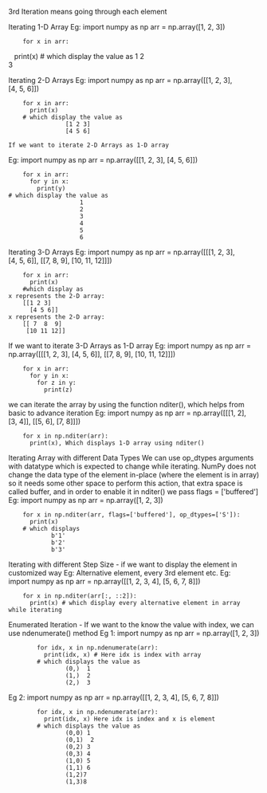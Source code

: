 3rd Iteration means going through each element

Iterating 1-D Array 
Eg:	import numpy as np
		arr = np.array([1, 2, 3])

		for x in arr:
  			print(x)
		# which display the value as 
						1
						2	
						3

Iterating 2-D Arrays
Eg:	import numpy as np
		arr = np.array([[1, 2, 3], [4, 5, 6]])

		for x in arr:
		  print(x)
		# which display the value as 
					[1 2 3]
					[4 5 6]

	If we want to iterate 2-D Arrays as 1-D array
Eg:	import numpy as np
		arr = np.array([[1, 2, 3], [4, 5, 6]])

		for x in arr:
		  for y in x:
		    print(y)
	# which display the value as 
						1
						2
						3
						4
						5
						6

Iterating 3-D Arrays
Eg:	import numpy as np
		arr = np.array([[[1, 2, 3], [4, 5, 6]], [[7, 8, 9], [10, 11, 12]]])

		for x in arr:
		  print(x)
		#which display as 
	x represents the 2-D array:
        [[1 2 3]
          [4 5 6]]
    x represents the 2-D array:
        [[ 7  8  9]
         [10 11 12]]

If we want to iterate 3-D Arrays as 1-D array
Eg:	import numpy as np
		arr = np.array([[[1, 2, 3], [4, 5, 6]], [[7, 8, 9], [10, 11, 12]]])

		for x in arr:
		  for y in x:
		    for z in y:
		      print(z)

we can iterate the array by using the  function nditer(), which helps from basic to advance iteration
Eg:	import numpy as np
		arr = np.array([[[1, 2], [3, 4]], [[5, 6], [7, 8]]])

		for x in np.nditer(arr):
		  print(x), Which displays 1-D array using nditer()

 Iterating Array with different Data Types
	We can use op_dtypes arguments with datatype which is expected to change while 	iterating.
		NumPy does not change the data type of the element in-place (where the element is in array) so it needs some other space to perform this action, that extra space is called buffer, and in order to enable it in nditer() we pass flags = ['buffered']
Eg:	import numpy as np
		arr = np.array([1, 2, 3])

		for x in np.nditer(arr, flags=['buffered'], op_dtypes=['S']):
		  print(x)
		# which displays
				b'1'
				b'2'
				b'3'
 
Iterating with different Step Size -  if we want to display the element in customized way Eg: Alternative element, every 3rd element etc.
Eg:	import numpy as np
		arr = np.array([[1, 2, 3, 4], [5, 6, 7, 8]])

		for x in np.nditer(arr[:, ::2]):
		  print(x) # which display every alternative element in array while iterating

Enumerated Iteration -  If we want to the know the value with index, we can use ndenumerate() method
Eg 1:		import numpy as np
			arr = np.array([1, 2, 3])

			for idx, x in np.ndenumerate(arr):
			  print(idx, x) # Here idx is index with array
			# which displays the value as 
					(0,)  1
					(1,)  2
					(2,)  3

Eg 2: 	import numpy as np
			arr = np.array([[1, 2, 3, 4], [5, 6, 7, 8]])

			for idx, x in np.ndenumerate(arr):
			  print(idx, x) Here idx is index and x is element
			# which displays the value as 
					(0,0) 1
					(0,1)  2
					(0,2) 3
					(0,3) 4					
					(1,0) 5
					(1,1) 6
					(1,2)7
					(1,3)8

